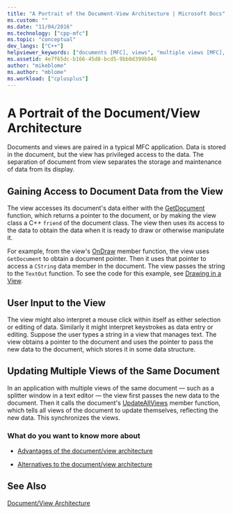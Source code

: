```yaml
---
title: "A Portrait of the Document-View Architecture | Microsoft Docs"
ms.custom: ""
ms.date: "11/04/2016"
ms.technology: ["cpp-mfc"]
ms.topic: "conceptual"
dev_langs: ["C++"]
helpviewer_keywords: ["documents [MFC], views", "multiple views [MFC], updating from document", "document/view architecture [MFC]", "views [MFC], and user input", "documents [MFC], accessing data from view", "views [MFC], updating", "input [MFC], view class", "documents [MFC], multiple views", "document/view architecture [MFC], accessing data from view", "document/view architecture [MFC], about document/view architecture", "views [MFC], accessing document data from"]
ms.assetid: 4e7f65dc-b166-45d8-bcd5-9bb0d399b946
author: "mikeblome"
ms.author: "mblome"
ms.workload: ["cplusplus"]
---
```

# A Portrait of the Document/View Architecture
Documents and views are paired in a typical MFC application. Data is stored in the document, but the view has privileged access to the data. The separation of document from view separates the storage and maintenance of data from its display.  
  
## Gaining Access to Document Data from the View  
 The view accesses its document's data either with the [GetDocument](../mfc/reference/cview-class.md#getdocument) function, which returns a pointer to the document, or by making the view class a C++ `friend` of the document class. The view then uses its access to the data to obtain the data when it is ready to draw or otherwise manipulate it.  
  
 For example, from the view's [OnDraw](../mfc/reference/cview-class.md#ondraw) member function, the view uses `GetDocument` to obtain a document pointer. Then it uses that pointer to access a `CString` data member in the document. The view passes the string to the `TextOut` function. To see the code for this example, see [Drawing in a View](../mfc/drawing-in-a-view.md).  
  
## User Input to the View  
 The view might also interpret a mouse click within itself as either selection or editing of data. Similarly it might interpret keystrokes as data entry or editing. Suppose the user types a string in a view that manages text. The view obtains a pointer to the document and uses the pointer to pass the new data to the document, which stores it in some data structure.  
  
## Updating Multiple Views of the Same Document  
 In an application with multiple views of the same document — such as a splitter window in a text editor — the view first passes the new data to the document. Then it calls the document's [UpdateAllViews](../mfc/reference/cdocument-class.md#updateallviews) member function, which tells all views of the document to update themselves, reflecting the new data. This synchronizes the views.  
  
### What do you want to know more about  
  
-   [Advantages of the document/view architecture](../mfc/advantages-of-the-document-view-architecture.md)  
  
-   [Alternatives to the document/view architecture](../mfc/alternatives-to-the-document-view-architecture.md)  
  
## See Also  
 [Document/View Architecture](../mfc/document-view-architecture.md)

